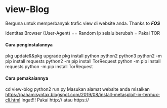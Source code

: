 # view-Blog
Berguna untuk memperbanyak trafic view di website anda.
Thanks to ***FOS***

Identitas Browser (User-Agent) == Random
Ip selalu berubah = Pakai TOR

#### Cara penginstalannya ####
pkg update&&pkg upgrade
pkg install python python2 python3
python2 -m pip install requests
python2 -m pip install TorRequest
python -m pip install requests
python -m pip install TorRequest

#### Cara pemakaiannya ####
cd view-blog
python2 run.py
Masukan alamat website anda misalkan
https://pahamisyntax.blogspot.com/2019/08/install-metasploit-in-termux-cli.html
Ingat!!! Pakai http:// atau https://
